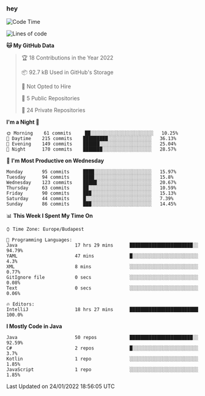 ### hey

<!--START_SECTION:waka-->
![Code Time](http://img.shields.io/badge/Code%20Time-488%20hrs%2023%20mins-blue)

![Lines of code](https://img.shields.io/badge/From%20Hello%20World%20I%27ve%20Written-442%20Thousand%20lines%20of%20code-blue)

**🐱 My GitHub Data** 

> 🏆 18 Contributions in the Year 2022
 > 
> 📦 92.7 kB Used in GitHub's Storage 
 > 
> 🚫 Not Opted to Hire
 > 
> 📜 5 Public Repositories 
 > 
> 🔑 24 Private Repositories  
 > 
**I'm a Night 🦉** 

```text
🌞 Morning    61 commits     ██░░░░░░░░░░░░░░░░░░░░░░░   10.25% 
🌆 Daytime    215 commits    █████████░░░░░░░░░░░░░░░░   36.13% 
🌃 Evening    149 commits    ██████░░░░░░░░░░░░░░░░░░░   25.04% 
🌙 Night      170 commits    ███████░░░░░░░░░░░░░░░░░░   28.57%

```
📅 **I'm Most Productive on Wednesday** 

```text
Monday       95 commits     ████░░░░░░░░░░░░░░░░░░░░░   15.97% 
Tuesday      94 commits     ████░░░░░░░░░░░░░░░░░░░░░   15.8% 
Wednesday    123 commits    █████░░░░░░░░░░░░░░░░░░░░   20.67% 
Thursday     63 commits     ██░░░░░░░░░░░░░░░░░░░░░░░   10.59% 
Friday       90 commits     ███░░░░░░░░░░░░░░░░░░░░░░   15.13% 
Saturday     44 commits     █░░░░░░░░░░░░░░░░░░░░░░░░   7.39% 
Sunday       86 commits     ███░░░░░░░░░░░░░░░░░░░░░░   14.45%

```


📊 **This Week I Spent My Time On** 

```text
⌚︎ Time Zone: Europe/Budapest

💬 Programming Languages: 
Java                     17 hrs 29 mins      ███████████████████████░░   94.79% 
YAML                     47 mins             █░░░░░░░░░░░░░░░░░░░░░░░░   4.3% 
XML                      8 mins              ░░░░░░░░░░░░░░░░░░░░░░░░░   0.77% 
GitIgnore file           0 secs              ░░░░░░░░░░░░░░░░░░░░░░░░░   0.08% 
Text                     0 secs              ░░░░░░░░░░░░░░░░░░░░░░░░░   0.06%

🔥 Editors: 
IntelliJ                 18 hrs 27 mins      █████████████████████████   100.0%

```

**I Mostly Code in Java** 

```text
Java                     50 repos            ███████████████████████░░   92.59% 
C#                       2 repos             █░░░░░░░░░░░░░░░░░░░░░░░░   3.7% 
Kotlin                   1 repo              ░░░░░░░░░░░░░░░░░░░░░░░░░   1.85% 
JavaScript               1 repo              ░░░░░░░░░░░░░░░░░░░░░░░░░   1.85%

```



 Last Updated on 24/01/2022 18:56:05 UTC
<!--END_SECTION:waka-->
